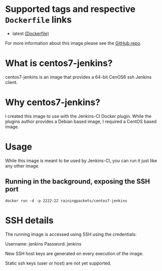 # Supported tags and respective `Dockerfile` links

- latest [(Dockerfile)](https://github.com/dfilion/centos6-jenkins-docker/blob/master/Dockerfile)

For more information about this image please see the [GitHub repo](https://github.com/dfilion/centos7-jenkins-docker).


# What is centos7-jenkins?

centos7-jenkins is an image that provides a 64-bit CenOS6 ssh Jenkins client.


# Why centos7-jenkins?

I created this image to use with the Jenkins-CI Docker plugin.  While the
plugins author provides a Debian based image, I required a CentOS based image.


# Usage

While this image is meant to be used by Jenkins-CI, you can run it just like any
other image.

## Running in the background, exposing the SSH port

    docker run -d -p 2222:22 rainingpackets/centos7-jenkins


# SSH details

The running image is accessed using SSH using the credentials:

Username: jenkins
Password: jenkins

New SSH host keys are generated on every execution of the image.

Static ssh keys (user or host) are not yet supported.

